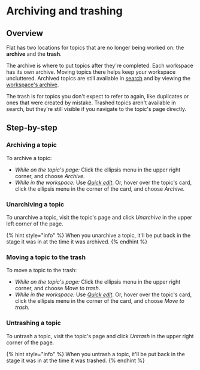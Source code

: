# Archiving and trashing

## Overview

Flat has two locations for topics that are no longer being worked on: the **archive** and the **trash**.

The archive is where to put topics after they're completed. Each workspace has its own archive. Moving topics there helps keep your workspace uncluttered. Archived topics are still available in [search](../finding-and-organizing-topics/search-and-history.md) and by viewing the [workspace's archive](../workspaces/archive.md).

The trash is for topics you don't expect to refer to again, like duplicates or ones that were created by mistake. Trashed topics aren't available in search, but they're still visible if you navigate to the topic's page directly.

## Step-by-step

### Archiving a topic

To archive a topic:

* _While on the topic's page:_ Click the ellipsis menu in the upper right corner, and choose _Archive_.
* _While in the workspace:_ Use [_Quick edit_](selecting-and-editing-topics.md). Or, hover over the topic's card, click the ellipsis menu in the corner of the card, and choose _Archive._

### Unarchiving a topic

To unarchive a topic, visit the topic's page and click _Unarchive_ in the upper left corner of the page.

{% hint style="info" %}
When you unarchive a topic, it'll be put back in the stage it was in at the time it was archived.
{% endhint %}

### Moving a topic to the trash

To move a topic to the trash:

* _While on the topic's page:_ Click the ellipsis menu in the upper right corner, and choose _Move to trash_.
* _While in the workspace:_ Use [_Quick edit_](selecting-and-editing-topics.md). Or, hover over the topic's card, click the ellipsis menu in the corner of the card, and choose _Move to trash._

### Untrashing a topic

To untrash a topic, visit the topic's page and click _Untrash_ in the upper right corner of the page.

{% hint style="info" %}
When you untrash a topic, it'll be put back in the stage it was in at the time it was trashed.
{% endhint %}
